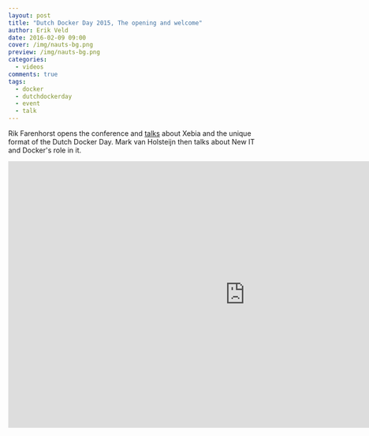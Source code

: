 ```yaml
---
layout: post
title: "Dutch Docker Day 2015, The opening and welcome"
author: Erik Veld
date: 2016-02-09 09:00
cover: /img/nauts-bg.png
preview: /img/nauts-bg.png
categories:
  - videos
comments: true
tags:
  - docker
  - dutchdockerday
  - event
  - talk
---
```

Rik Farenhorst opens the conference and [talks](http://www.slideshare.net/xebia/opening-welcome-dutch-docker-day) about Xebia and the unique format of the Dutch Docker Day. Mark van Holsteijn then talks about New IT and Docker's role in it.

<div class="video-container">
  <iframe
    width="960"
    height="540"
    src="http://www.youtube.com/embed/cQtgCQWuixs"
    frameborder="0"
    allowfullscreen>
  </iframe>
</div>
